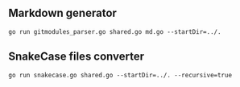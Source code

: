 ## Markdown generator

```shell
go run gitmodules_parser.go shared.go md.go --startDir=../.
```

## SnakeCase files converter

```shell
go run snakecase.go shared.go --startDir=../. --recursive=true
```

